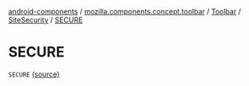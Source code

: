 [android-components](../../../index.md) / [mozilla.components.concept.toolbar](../../index.md) / [Toolbar](../index.md) / [SiteSecurity](index.md) / [SECURE](./-s-e-c-u-r-e.md)

# SECURE

`SECURE` [(source)](https://github.com/mozilla-mobile/android-components/blob/master/components/concept/toolbar/src/main/java/mozilla/components/concept/toolbar/Toolbar.kt#L331)
